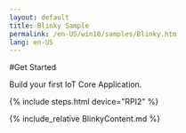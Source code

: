 ```yaml
---
layout: default
title: Blinky Sample
permalink: /en-US/win10/samples/Blinky.htm
lang: en-US
---
```

#Get Started

Build your first IoT Core Application.

{% include steps.html device="RPI2" %}

{% include_relative BlinkyContent.md %}
